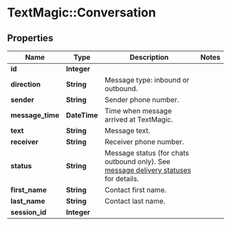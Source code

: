 # TextMagic::Conversation

## Properties
Name | Type | Description | Notes
------------ | ------------- | ------------- | -------------
**id** | **Integer** |  | 
**direction** | **String** | Message type: inbound or outbound.  | 
**sender** | **String** | Sender phone number. | 
**message_time** | **DateTime** | Time when message arrived at TextMagic. | 
**text** | **String** | Message text. | 
**receiver** | **String** | Receiver phone number. | 
**status** | **String** | Message status (for chats outbound only). See [message delivery statuses](/docs/api/sms-sessions/#message-delivery-statuses) for details. | 
**first_name** | **String** | Contact first name. | 
**last_name** | **String** | Contact last name. | 
**session_id** | **Integer** |  | 


